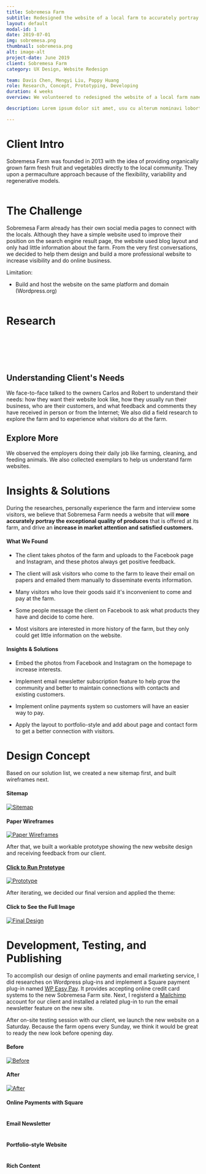 ```yaml
---
title: Sobremesa Farm
subtitle: Redesigned the website of a local farm to accurately portray its exceptional product quality.
layout: default
modal-id: 1
date: 2019-07-01
img: sobremesa.png
thumbnail: sobremesa.png
alt: image-alt
project-date: June 2019
client: Sobremesa Farm
category: UX Design, Website Redesign

team: Davis Chen, Mengyi Liu, Poppy Huang
role: Research, Concept, Prototyping, Developing
duration: 4 weeks
overview: We volunteered to redesigned the website of a local farm named Sobremesa Farm. The new website introduces its history, culture, and products.<br>Besides restructuring the website, we also have implemented some features like newsletter subscriptions and Square online payment system.

description: Lorem ipsum dolor sit amet, usu cu alterum nominavi lobortis. At duo novum diceret. Tantas apeirian vix et, usu sanctus postulant inciderint ut, populo diceret necessitatibus in vim. Cu eum dicam feugiat noluisse.

---
```

<div class="row"> <!-- eternal structure: row col-xl-12 modal-body 1-->
<div class="col-xl-12"> <!-- eternal structure: row col-xl-12 modal-body 2-->
<div class="modal-body"> <!-- eternal structure: row col-xl-12 modal-body 3-->
    <!-- post content start-->
    <div class="container">
    <div class="row text-left text-general">
        <div class="col-lg-12">
        <h1 class="service-heading">Client Intro</h1>
        </div>
    </div>
    <div class="row text-left text-general">
        <div class="col-lg-9 col-sm-9">
            <p>Sobremesa Farm was founded in 2013 with the idea of providing organically grown farm fresh fruit and vegetables directly to the local community. They upon a permaculture approach because of the flexibility, variability and regenerative models.</p>
        </div>
        <div class="col-lg-3 col-sm-3">
            <span >
            <img class="img-responsive center-block" src="img/portfolio/sf-a/farm-logo.jpg" alt="">
            </span>
        </div>
    </div>
    <div class="row text-left text-general">
        <div class="col-lg-12">
        <h1 class="service-heading">The Challenge</h1>
        <p>Sobremesa Farm already has their own social media pages to connect with the locals. Although they have a simple website used to improve their position on the search engine result page, the website used blog layout and only had little information about the farm. From the very first conversations, we decided to help them design and build a more professional website to increase visibility and do online business.</p>
        <p class="large">Limitation:</p>
        <ul>
            <li>Build and host the website on the same platform and domain (Wordpress.org)</li>
        </ul>
        </div>
    </div>
    <div class="div-line"></div>
    <div class="row text-left text-general">
        <div class="col-lg-12">
            <span>
            <img class="img-responsive center-block" src="img/portfolio/sf-a/Group 97.png" alt="">
            </span>
        </div>
    </div>
    <div class="div-line"></div>
    </div> <!-- container -->
    <!-- post content end-->
</div> <!-- eternal structure: row col-xl-12 modal-body 4-->
</div> <!-- eternal structure: row col-xl-12 modal-body 5-->
</div>

<div class="row bg-light-gray"> <!-- eternal structure: row col-xl-12 modal-body 1 *edit bg color here*-->
<div class="col-xl-12"> <!-- eternal structure: row col-xl-12 modal-body 2-->
<div class="modal-body"> <!-- eternal structure: row col-xl-12 modal-body 3-->
    <!-- post content start-->
    <div class="container">
    <div class="row text-center text-general">
        <div class="col-lg-12">
            <h1 class="service-heading">Research</h1>
        </div>
    </div>
    <div class="div-line"></div>
    <div class="row text-left ">
        <div class="col-lg-6">
            <span >
            <img class="img-responsive center-block" src="img/portfolio/sf-a/Group 98.png" alt="">
            </span>
        </div>
        <div class="col-lg-1"></div>
        <div class="col-lg-5" style="margin-top: 20%;">
            <h2 class="service-heading">Understanding Client's Needs</h2>
            <p>We face-to-face talked to the owners Carlos and Robert to understand their needs: how they want their website look like, how they usually run their business, who are their customers, and what feedback and comments they have received in person or from the Internet; We also did a field research to explore the farm and to experience what visitors do at the farm.</p>
            <div class="div-line"></div>
            <h2 class="service-heading">Explore More</h2>
            <p>We observed the employers doing their daily job like farming, cleaning, and feeding animals. We also collected exemplars to help us understand farm websites.</p>
        </div>
    </div>
    <div class="div-line"></div>
    </div> <!-- container -->
    <!-- post content end-->
</div> <!-- eternal structure: row col-xl-12 modal-body 4-->
</div> <!-- eternal structure: row col-xl-12 modal-body 5-->
</div>

<div class="row"> <!-- eternal structure: row col-xl-12 modal-body 1 *edit bg color here*-->
<div class="col-xl-12"> <!-- eternal structure: row col-xl-12 modal-body 2-->
<div class="modal-body"> <!-- eternal structure: row col-xl-12 modal-body 3-->
    <!-- post content start-->
    <div class="container">
    <div class="row text-left ">
        <div class="col-lg-12">
        <h1 class="service-heading">Insights & Solutions</h1>
            <p>During the researches, personally experience the farm and interview some visitors, we believe that Sobremesa Farm needs a website that will <strong>more accurately portray the exceptional quality of produces</strong> that is offered at its farm, and drive an <strong>increase in market attention and satisfied customers.</strong></p>
        </div>
    </div>
    <div class="row text-left ">
        <div class="col-lg-6">
            <h4 class="service-heading">
            <span class="fa-stack fa-1x">
            <i class="fa fa-circle fa-stack-2x insight-icon-1"></i>
            <i class="fa fa-search fa-stack-1x fa-inverse"></i>
            </span>
            What We Found
            </h4>
            <ul class="insight-list insight-color-1">
                <li><p >The client takes photos of the farm and uploads to the Facebook page and Instagram, and these photos always get positive feedback.</p></li>
                <li><p >The client will ask visitors who come to the farm to leave their email on papers and emailed them manually to disseminate events information.</p></li>
                <li><p >Many visitors who love their goods said it's inconvenient to come and pay at the farm.</p></li>
                <li><p >Some people message the client on Facebook to ask what products they have and decide to come here.</p></li>
                <li><p >Most visitors are interested in more history of the farm, but they only could get little information on the website.</p></li>
            </ul>
        </div>
        <div class="col-lg-6">
            <h4 class="service-heading">
            <span class="fa-stack fa-1x">
            <i class="fa fa-circle fa-stack-2x insight-icon-2"></i>
            <i class="fa fa-check fa-stack-1x fa-inverse"></i>
            </span>
            Insights & Solutions
            </h4>
            <ul class="insight-list insight-color-2">
                <li><p >Embed the photos from Facebook and Instagram on the homepage to increase interests.</p></li>
                <li><p >Implement email newsletter subscription feature to help grow the community and better to maintain connections with contacts and existing customers.</p></li>
                <li><p >Implement online payments system so customers will have an easier way to pay.</p></li>
                <li><p >Apply the layout to portfolio-style and add about page and contact form to get a better connection with visitors.</p></li>
            </ul>
        </div>
    </div>
    <div class="div-line"></div>
    </div> <!-- container -->
    <!-- post content end-->
</div> <!-- eternal structure: row col-xl-12 modal-body 4-->
</div> <!-- eternal structure: row col-xl-12 modal-body 5-->
</div>

<div class="row bg-light-gray"> <!-- eternal structure: row col-xl-12 modal-body 1 *edit bg color here*-->
<div class="col-xl-12"> <!-- eternal structure: row col-xl-12 modal-body 2-->
<div class="modal-body"> <!-- eternal structure: row col-xl-12 modal-body 3-->
    <!-- post content start-->
    <div class="container">
    <div class="row text-left">
        <div class="col-lg-12">
            <h1 class="service-heading">Design Concept</h1>
            <p class="large">Based on our solution list, we created a new sitemap first, and built wireframes next.</p>
        </div>
    </div>
    <div class="row text-left">
        <div class="col-lg-6">
            <span>
            <h4 class="service-heading">Sitemap</h4>
            <a href="img/portfolio/sf-a/sitemap-img.png" target="_blank"><img class="img-responsive center-block" src="img/portfolio/sf-a/sitemap-img.png" alt="Sitemap"></a>
            </span>
        </div>
        <div class="col-lg-6">
            <span>
            <h4 class="service-heading">Paper Wireframes</h4>
            <a href="img/portfolio/sf-a/paper-wireframes@2x.png" target="_blank">
            <img class="img-responsive center-block" src="img/portfolio/sf-a/paper-wireframes.png" alt="Paper Wireframes"></a>
            </span>
        </div>
    </div>
    <div class="div-line"></div>
    <div class="row text-left">
        <div class="col-lg-12">
            <p class="large">After that, we built a workable prototype showing the new website design and receiving feedback from our client.</p>
        </div>
    </div>
    <div class="row text-left text-general">
        <div class="col-lg-12">
            <span>
            <a href="https://xd.adobe.com/view/13cdc293-273c-461e-5d19-1c6136b0e6c8-65fc/?fullscreen" target="_blank">
            <h4 class="service-heading">Click to Run Prototype</h4>
            <img class="img-responsive center-block" src="img/portfolio/sf-a/SobremesaFarm-prototype-2.jpg" alt="Prototype"></a>
            </span>
        </div>
    </div>
    <div class="div-line"></div>
    <div class="row text-left">
        <div class="col-lg-12">
            <p class="large">After iterating, we decided our final version and applied the theme:</p>
        </div>
    </div> 
    <div class="row text-left">   
        <div class="col-lg-12">
            <span>
            <h4 class="service-heading">Click to See the Full Image</h4>
            <a href="img/portfolio/sf-a/final-design.jpg" target="_blank">
            <img class="img-responsive center-block" src="img/portfolio/sf-a/final-hero-image.png" alt="Final Design"></a>
            </span>
        </div>
    </div>
    <div class="div-line"></div>
    </div> <!-- container -->
    <!-- post content end-->
</div> <!-- eternal structure: row col-xl-12 modal-body 4-->
</div> <!-- eternal structure: row col-xl-12 modal-body 5-->
</div>

<div class="row"> <!-- eternal structure: row col-xl-12 modal-body 1 *edit bg color here*-->
<div class="col-xl-12"> <!-- eternal structure: row col-xl-12 modal-body 2-->
<div class="modal-body"> <!-- eternal structure: row col-xl-12 modal-body 3-->
    <!-- post content start-->
    <div class="container">
    <div class="row text-left">
        <div class="col-lg-12">
            <h1 class="service-heading">Development, Testing, and Publishing</h1>
            <p>To accomplish our design of online payments and email marketing service, I did researches on Wordpress plug-ins and implement a Square payment plug-in named <a href="https://wordpress.org/plugins/wp-easy-pay/" target="_blank">WP Easy Pay</a>. It provides accepting online credit card systems to the new Sobremesa Farm site. Next, I registerd a <a href="https://mailchimp.com" target="_blank">Mailchimp</a> account for our client and installed a related plug-in to run the email newsletter feature on the new site.</p>
            <p>After on-site testing session with our client, we launch the new website on a Saturday. Because the farm opens every Sunday, we think it would be great to ready the new look before opening day.</p>
        </div>
    </div>
    <div class="row text-left">
        <div class="col-lg-6">
            <span>
            <h4 class="service-heading">Before</h4>
            <a href="img/portfolio/sf-a/sf-before.png" target="_blank"><img class="img-responsive center-block" src="img/portfolio/sf-a/sf-before.png" alt="Before"></a>
            </span>
        </div>
        <div class="col-lg-6">
            <span>
            <h4 class="service-heading">After</h4>
            <a href="img/portfolio/sf-a/sf-after.png" target="_blank">
            <img class="img-responsive center-block" src="img/portfolio/sf-a/sf-after.png" alt="After"></a>
            </span>
        </div>
    </div>
    <div class="div-line"></div>
    <div class="row text-left text-general">
        <div class="col-lg-6">
            <span>
            <h4 class="service-heading">Online Payments with Square</h4>
            <img class="img-responsive center-block" src="img/portfolio/sf-a/Group 79.png" alt="">
            </span>
        </div>
        <div class="col-lg-6">
            <span>
            <h4 class="service-heading">Email Newsletter</h4>
            <img class="img-responsive center-block" src="img/portfolio/sf-a/email-img.png" alt="">
            </span>
        </div>
    </div>
    <div class="row text-left text-general">
        <div class="col-lg-6">
            <span>
            <h4 class="service-heading">Portfolio-style Website</h4>
            <img class="img-responsive center-block" src="img/portfolio/sf-a/Group 87.png" alt="">
            </span>
        </div>
        <div class="col-lg-6">
            <span>
            <h4 class="service-heading">Rich Content</h4>
            <img class="img-responsive center-block" src="img/portfolio/sf-a/content-img.png" alt="">
            </span>
        </div>
    </div>
    </div> <!-- container -->
    <!-- post content end-->
</div> <!-- eternal structure: row col-xl-12 modal-body 4-->
</div> <!-- eternal structure: row col-xl-12 modal-body 5-->
</div>